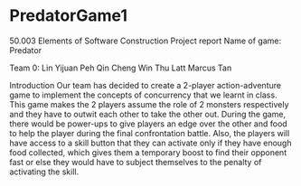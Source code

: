 # PredatorGame1
50.003
Elements of Software Construction 
Project report
Name of game: Predator

Team 0:
Lin Yijuan
Peh Qin Cheng
Win Thu Latt
Marcus Tan

Introduction
Our team has decided to create a 2-player action-adventure game to implement the concepts of concurrency that we learnt in class. This game makes the 2 players assume the role of 2 monsters respectively and they have to outwit each other to take the other out. During the game, there would be power-ups to give players an edge over the other and food to help the player during the final confrontation battle. Also, the players will have access to a skill button that they can activate only if they have enough food collected, which gives them a temporary boost to find their opponent fast or else they would have to subject themselves to the penalty of activating the skill.


